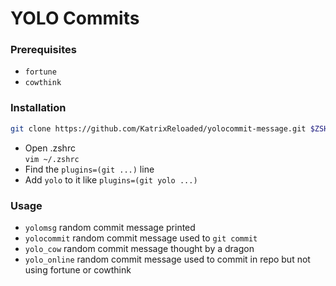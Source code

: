 # YOLO Commits  
  
### Prerequisites  
- `fortune`  
- `cowthink`  
  
### Installation  
```bash
git clone https://github.com/KatrixReloaded/yolocommit-message.git $ZSH_CUSTOM/plugins/yolo
```  
  
- Open .zshrc  
  `vim ~/.zshrc`  
- Find the `plugins=(git ...)` line  
- Add `yolo` to it like `plugins=(git yolo ...)`  
  
### Usage  
- `yolomsg` random commit message printed  
- `yolocommit` random commit message used to `git commit`  
- `yolo_cow` random commit message thought by a dragon  
- `yolo_online` random commit message used to commit in repo but not using fortune or cowthink  
